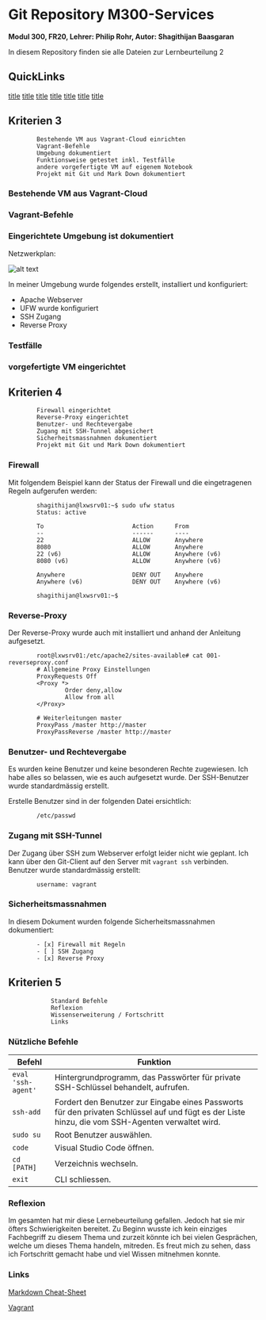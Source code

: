 # Git Repository M300-Services
**Modul 300, FR20, Lehrer: Philip Rohr, Autor: Shagithijan Baasgaran** 

In diesem Repository finden sie alle Dateien zur Lernbeurteilung 2

## QuickLinks

[title](https://www.example.com)
[title](https://www.example.com)
[title](https://www.example.com)
[title](https://www.example.com)
[title](https://www.example.com)
[title](https://www.example.com)
[title](https://www.example.com)


## Kriterien 3

            Bestehende VM aus Vagrant-Cloud einrichten
            Vagrant-Befehle
            Umgebung dokumentiert
            Funktionsweise getestet inkl. Testfälle
            andere vorgefertigte VM auf eigenem Notebook
            Projekt mit Git und Mark Down dokumentiert

### Bestehende VM aus Vagrant-Cloud


### Vagrant-Befehle


### Eingerichtete Umgebung ist dokumentiert

Netzwerkplan:

![alt text](https://raw.githubusercontent.com/tbzsaii/M300-Services/master/img/netzwerkplan.PNG "Netzwerkplan")

In meiner Umgebung wurde folgendes erstellt, installiert und konfiguriert:
 - Apache Webserver
 - UFW wurde konfiguriert
 - SSH Zugang
 - Reverse Proxy

### Testfälle

### vorgefertigte VM eingerichtet

## Kriterien 4

            Firewall eingerichtet
            Reverse-Proxy eingerichtet
            Benutzer- und Rechtevergabe
            Zugang mit SSH-Tunnel abgesichert
            Sicherheitsmassnahmen dokumentiert
            Projekt mit Git und Mark Down dokumentiert

### Firewall

Mit folgendem Beispiel kann der Status der Firewall und die eingetragenen Regeln aufgerufen werden:

            shagithijan@lxwsrv01:~$ sudo ufw status
            Status: active

            To                         Action      From
            --                         ------      ----
            22                         ALLOW       Anywhere
            8080                       ALLOW       Anywhere
            22 (v6)                    ALLOW       Anywhere (v6)
            8080 (v6)                  ALLOW       Anywhere (v6)

            Anywhere                   DENY OUT    Anywhere
            Anywhere (v6)              DENY OUT    Anywhere (v6)

            shagithijan@lxwsrv01:~$


### Reverse-Proxy

Der Reverse-Proxy wurde auch mit installiert und anhand der Anleitung aufgesetzt. 

            root@lxwsrv01:/etc/apache2/sites-available# cat 001-reverseproxy.conf
            # Allgemeine Proxy Einstellungen
            ProxyRequests Off
            <Proxy *>
                    Order deny,allow
                    Allow from all
            </Proxy>

            # Weiterleitungen master
            ProxyPass /master http://master
            ProxyPassReverse /master http://master



### Benutzer- und Rechtevergabe

Es wurden keine Benutzer und keine besonderen Rechte zugewiesen. Ich habe alles so belassen, wie es auch aufgesetzt wurde. Der SSH-Benutzer wurde standardmässig erstellt. 

Erstelle Benutzer sind in der folgenden Datei ersichtlich:

            /etc/passwd

### Zugang mit SSH-Tunnel

Der Zugang über SSH zum Webserver erfolgt leider nicht wie geplant. Ich kann über den Git-Client auf den Server mit `vagrant ssh` verbinden. Benutzer wurde standardmässig erstellt:

            username: vagrant

### Sicherheitsmassnahmen

In diesem Dokument wurden folgende Sicherheitsmassnahmen dokumentiert:

            - [x] Firewall mit Regeln
            - [ ] SSH Zugang
            - [x] Reverse Proxy 


## Kriterien 5

                Standard Befehle
                Reflexion
                Wissenserweiterung / Fortschritt
                Links

### Nützliche Befehle

| Befehl                  | Funktion       |
| ----------------------- | -------------- |
| `eval 'ssh-agent'`      | Hintergrundprogramm, das Passwörter für private SSH-Schlüssel behandelt, aufrufen.|
| `ssh-add`               | Fordert den Benutzer zur Eingabe eines Passworts für den privaten Schlüssel auf und fügt es der Liste hinzu, die vom SSH-Agenten verwaltet wird. |
| `sudo su`               | Root Benutzer auswählen.|
| `code`                  | Visual Studio Code öffnen.|
| `cd [PATH]`             | Verzeichnis wechseln.|
| `exit`                  | CLI schliessen.|


### Reflexion 

Im gesamten hat mir diese Lernebeurteilung gefallen. Jedoch hat sie mir öfters Schwierigkeiten bereitet. Zu Beginn wusste ich kein einziges Fachbegriff zu diesem Thema und zurzeit könnte ich bei vielen Gesprächen, welche um dieses Thema handeln, mitreden. Es freut mich zu sehen, dass ich Fortschritt gemacht habe und viel Wissen mitnehmen konnte. 

### Links

[Markdown Cheat-Sheet](https://www.markdownguide.org/cheat-sheet/)

[Vagrant](https://www.vagrantup.com/docs/)